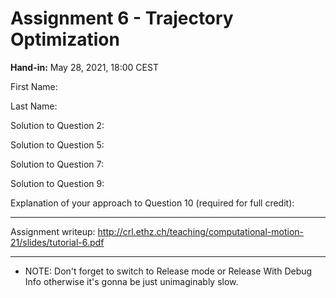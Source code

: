 # Assignment 6 - Trajectory Optimization

**Hand-in:** May 28, 2021, 18:00 CEST 

First Name:

Last Name:

Solution to Question 2:

Solution to Question 5:

Solution to Question 7:

Solution to Question 9:

Explanation of your approach to Question 10 (required for full credit):

---

Assignment writeup: http://crl.ethz.ch/teaching/computational-motion-21/slides/tutorial-6.pdf

---

- NOTE: Don't forget to switch to Release mode or Release With Debug Info otherwise it's gonna be just unimaginably slow.